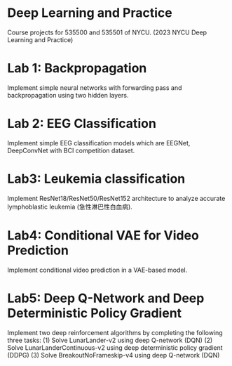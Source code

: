 # Deep Learning and Practice
Course projects for 535500 and 535501 of NYCU. (2023 NYCU Deep Learning and Practice)

# Lab 1: Backpropagation
Implement simple neural networks with forwarding pass and backpropagation using two hidden layers.

# Lab 2: EEG Classification
Implement simple EEG classification models which are EEGNet, DeepConvNet with BCI competition dataset.

# Lab3: Leukemia classification
Implement ResNet18/ResNet50/ResNet152 architecture to analyze accurate lymphoblastic leukemia (急性淋巴性白血病).

# Lab4: Conditional VAE for Video Prediction
Implement conditional video prediction in a VAE-based model.

# Lab5: Deep Q-Network and Deep Deterministic Policy Gradient
Implement two deep reinforcement algorithms by completing the following three tasks:
(1) Solve LunarLander-v2 using deep Q-network (DQN)
(2) Solve LunarLanderContinuous-v2 using deep deterministic policy gradient (DDPG)
(3) Solve BreakoutNoFrameskip-v4 using deep Q-network (DQN)
